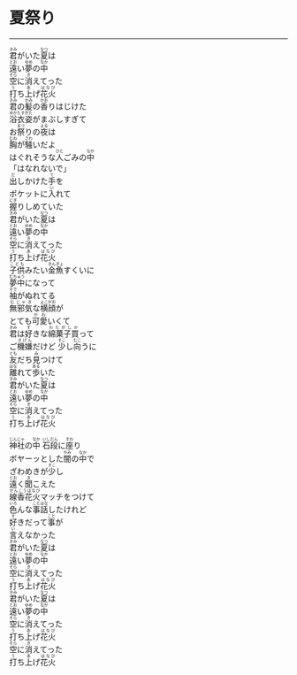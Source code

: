 # 夏祭り
---
<lyric>
<ruby>君<rt>きみ</rt></ruby>がいた<ruby>夏<rt>なつ</rt></ruby>は<br/>
<ruby>遠<rt>とお</rt></ruby>い<ruby>夢<rt>ゆめ</rt></ruby>の<ruby>中<rt>なか</rt></ruby><br/>
<ruby>空<rt>そら</rt></ruby>に<ruby>消<rt>き</rt></ruby>えてった<br/>
<ruby>打<rt>う</rt></ruby>ち<ruby>上<rt>あ</rt></ruby>げ<ruby>花火<rt>はなび</rt></ruby><br/>
<ruby>君<rt>きみ</rt></ruby>の<ruby>髪<rt>かみ</rt></ruby>の<ruby>香<rt>かお</rt></ruby>りはじけた<br/>
<ruby>浴衣姿<rt>ゆかたすがた</rt></ruby>がまぶしすぎて<br/>
お<ruby>祭<rt>まつ</rt></ruby>りの<ruby>夜<rt>よる</rt></ruby>は<br/>
<ruby>胸<rt>むね</rt></ruby>が<ruby>騒<rt>さわ</rt></ruby>いだよ<br/>
はぐれそうな<ruby>人<rt>ひと</rt></ruby>ごみの<ruby>中<rt>なか</rt></ruby><br/>
「はなれないで」<br/>
<ruby>出<rt>だ</rt></ruby>しかけた<ruby>手<rt>て</rt></ruby>を<br/>
ポケットに<ruby>入<rt>い</rt></ruby>れて<br/>
<ruby>握<rt>にぎ</rt></ruby>りしめていた<br/>
<ruby>君<rt>きみ</rt></ruby>がいた<ruby>夏<rt>なつ</rt></ruby>は<br/>
<ruby>遠<rt>とお</rt></ruby>い<ruby>夢<rt>ゆめ</rt></ruby>の<ruby>中<rt>なか</rt></ruby><br/>
<ruby>空<rt>そら</rt></ruby>に<ruby>消<rt>き</rt></ruby>えてった<br/>
<ruby>打<rt>う</rt></ruby>ち<ruby>上<rt>あ</rt></ruby>げ<ruby>花火<rt>はなび</rt></ruby><br/>
<ruby>子供<rt>こども</rt></ruby>みたい<ruby>金魚<rt>きんぎょ</rt></ruby>すくいに<br/>
<ruby>夢中<rt>むちゅう</rt></ruby>になって<br/>
<ruby>袖<rt>そで</rt></ruby>がぬれてる<br/>
<ruby>無邪気<rt>むじゃき</rt></ruby>な<ruby>横顔<rt>よこがお</rt></ruby>が<br/>
とても<ruby>可愛<rt>かわ</rt></ruby>いくて<br/>
<ruby>君<rt>きみ</rt></ruby>は<ruby>好<rt>す</rt></ruby>きな<ruby>綿菓子買<rt>わたがしか</rt></ruby>って<br/>
ご<ruby>機嫌<rt>きげん</rt></ruby>だけど <ruby>少<rt>すこ</rt></ruby>し<ruby>向<rt>むこ</rt></ruby>うに<br/>
<ruby>友<rt>とも</rt></ruby>だち<ruby>見<rt>み</rt></ruby>つけて<br/>
<ruby>離<rt>はな</rt></ruby>れて<ruby>歩<rt>ある</rt></ruby>いた<br/>
<ruby>君<rt>きみ</rt></ruby>がいた<ruby>夏<rt>なつ</rt></ruby>は<br/>
<ruby>遠<rt>とお</rt></ruby>い<ruby>夢<rt>ゆめ</rt></ruby>の<ruby>中<rt>なか</rt></ruby><br/>
<ruby>空<rt>そら</rt></ruby>に<ruby>消<rt>き</rt></ruby>えてった<br/>
<ruby>打<rt>う</rt></ruby>ち<ruby>上<rt>あ</rt></ruby>げ<ruby>花火<rt>はなび</rt></ruby><br/>
<br/>
<ruby>神社<rt>じんじゃ</rt></ruby>の<ruby>中<rt>なか</rt></ruby> <ruby>石段<rt>いしだん</rt></ruby>に<ruby>座<rt>すわ</rt></ruby>り<br/>
ボヤーッとした<ruby>闇<rt>やみ</rt></ruby>の<ruby>中<rt>なか</rt></ruby>で<br/>
ざわめきが<ruby>少<rt>すこ</rt></ruby>し<br/>
<ruby>遠<rt>とお</rt></ruby>く<ruby>聞<rt>き</rt></ruby>こえた<br/>
<ruby>線香花火<rt>せんこうはなび</rt></ruby>マッチをつけて<br/>
<ruby>色<rt>いろ</rt></ruby>んな<ruby>事話<rt>ことはな</rt></ruby>したけれど<br/>
<ruby>好<rt>す</rt></ruby>きだって<ruby>事<rt>こと</rt></ruby>が<br/>
<ruby>言<rt>い</rt></ruby>えなかった<br/>
<ruby>君<rt>きみ</rt></ruby>がいた<ruby>夏<rt>なつ</rt></ruby>は<br/>
<ruby>遠<rt>とお</rt></ruby>い<ruby>夢<rt>ゆめ</rt></ruby>の<ruby>中<rt>なか</rt></ruby><br/>
<ruby>空<rt>そら</rt></ruby>に<ruby>消<rt>き</rt></ruby>えてった<br/>
<ruby>打<rt>う</rt></ruby>ち<ruby>上<rt>あ</rt></ruby>げ<ruby>花火<rt>はなび</rt></ruby><br/>
<ruby>君<rt>きみ</rt></ruby>がいた<ruby>夏<rt>なつ</rt></ruby>は<br/>
<ruby>遠<rt>とお</rt></ruby>い<ruby>夢<rt>ゆめ</rt></ruby>の<ruby>中<rt>なか</rt></ruby><br/>
<ruby>空<rt>そら</rt></ruby>に<ruby>消<rt>き</rt></ruby>えてった<br/>
<ruby>打<rt>う</rt></ruby>ち<ruby>上<rt>あ</rt></ruby>げ<ruby>花火<rt>はなび</rt></ruby><br/>
<ruby>空<rt>そら</rt></ruby>に<ruby>消<rt>き</rt></ruby>えてった<br/>
<ruby>打<rt>う</rt></ruby>ち<ruby>上<rt>あ</rt></ruby>げ<ruby>花火<rt>はなび</rt></ruby><br/>
</lyric>
